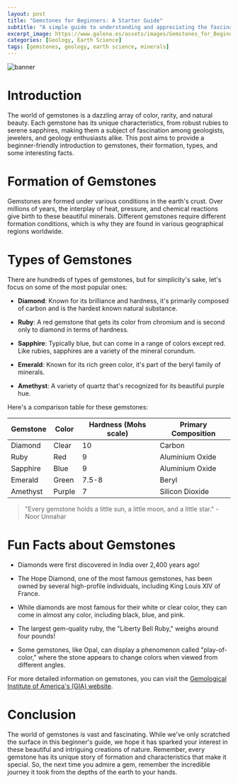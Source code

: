 ```yaml
---
layout: post
title: "Gemstones for Beginners: A Starter Guide"
subtitle: "A simple guide to understanding and appreciating the fascinating world of gemstones."
excerpt_image: https://www.galena.es/assets/images/Gemstones_for_Beginners.png
categories: [Geology, Earth Science]
tags: [gemstones, geology, earth science, minerals]
---
```


![banner](https://www.galena.es/assets/images/Gemstones_for_Beginners.png "Image providing an introductory guide to gemstones, offering a simple and accessible overview of their fascinating world, from geology to appreciation in earth sciences.")

# Introduction

The world of gemstones is a dazzling array of color, rarity, and natural beauty. Each gemstone has its unique characteristics, from robust rubies to serene sapphires, making them a subject of fascination among geologists, jewelers, and geology enthusiasts alike. This post aims to provide a beginner-friendly introduction to gemstones, their formation, types, and some interesting facts. 

# Formation of Gemstones

Gemstones are formed under various conditions in the earth's crust. Over millions of years, the interplay of heat, pressure, and chemical reactions give birth to these beautiful minerals. Different gemstones require different formation conditions, which is why they are found in various geographical regions worldwide.

# Types of Gemstones

There are hundreds of types of gemstones, but for simplicity's sake, let's focus on some of the most popular ones:

* **Diamond**: Known for its brilliance and hardness, it's primarily composed of carbon and is the hardest known natural substance.

* **Ruby**: A red gemstone that gets its color from chromium and is second only to diamond in terms of hardness.

* **Sapphire**: Typically blue, but can come in a range of colors except red. Like rubies, sapphires are a variety of the mineral corundum.

* **Emerald**: Known for its rich green color, it's part of the beryl family of minerals.

* **Amethyst**: A variety of quartz that's recognized for its beautiful purple hue.

Here's a comparison table for these gemstones:

| Gemstone | Color | Hardness (Mohs scale) | Primary Composition |
| -------- | ----- | --------------------- | ------------------- |
| Diamond  | Clear | 10                    | Carbon              |
| Ruby     | Red   | 9                     | Aluminium Oxide     |
| Sapphire | Blue  | 9                     | Aluminium Oxide     |
| Emerald  | Green | 7.5-8                 | Beryl               |
| Amethyst | Purple| 7                     | Silicon Dioxide     |

> "Every gemstone holds a little sun, a little moon, and a little star." - Noor Unnahar

# Fun Facts about Gemstones

* Diamonds were first discovered in India over 2,400 years ago!

* The Hope Diamond, one of the most famous gemstones, has been owned by several high-profile individuals, including King Louis XIV of France.

* While diamonds are most famous for their white or clear color, they can come in almost any color, including black, blue, and pink.

* The largest gem-quality ruby, the "Liberty Bell Ruby," weighs around four pounds!

* Some gemstones, like Opal, can display a phenomenon called "play-of-color," where the stone appears to change colors when viewed from different angles.

For more detailed information on gemstones, you can visit the [Gemological Institute of America's (GIA) website](https://www.gia.edu/).

# Conclusion

The world of gemstones is vast and fascinating. While we've only scratched the surface in this beginner's guide, we hope it has sparked your interest in these beautiful and intriguing creations of nature. Remember, every gemstone has its unique story of formation and characteristics that make it special. So, the next time you admire a gem, remember the incredible journey it took from the depths of the earth to your hands.